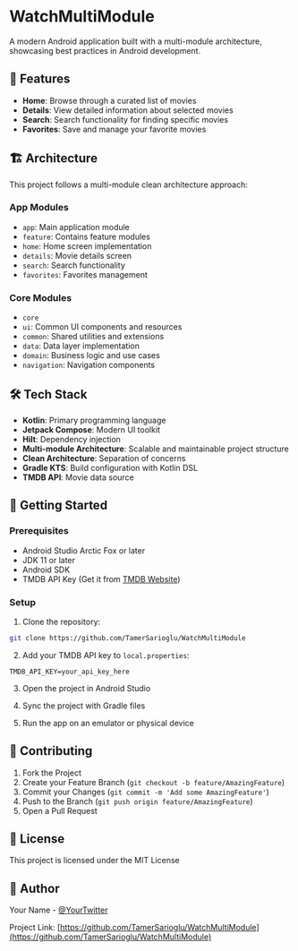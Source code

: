 ﻿# WatchMultiModule

A modern Android application built with a multi-module architecture, showcasing best practices in Android development.

## 🌟 Features

- **Home**: Browse through a curated list of movies
- **Details**: View detailed information about selected movies
- **Search**: Search functionality for finding specific movies
- **Favorites**: Save and manage your favorite movies

## 🏗 Architecture

This project follows a multi-module clean architecture approach:

### App Modules
- `app`: Main application module
- `feature`: Contains feature modules
- `home`: Home screen implementation
- `details`: Movie details screen
- `search`: Search functionality
- `favorites`: Favorites management

### Core Modules
- `core`
- `ui`: Common UI components and resources
- `common`: Shared utilities and extensions
- `data`: Data layer implementation
- `domain`: Business logic and use cases
- `navigation`: Navigation components

## 🛠 Tech Stack

- **Kotlin**: Primary programming language
- **Jetpack Compose**: Modern UI toolkit
- **Hilt**: Dependency injection
- **Multi-module Architecture**: Scalable and maintainable project structure
- **Clean Architecture**: Separation of concerns
- **Gradle KTS**: Build configuration with Kotlin DSL
- **TMDB API**: Movie data source

## 🚀 Getting Started

### Prerequisites
- Android Studio Arctic Fox or later
- JDK 11 or later
- Android SDK
- TMDB API Key (Get it from [TMDB Website](https://www.themoviedb.org/settings/api))

### Setup
1. Clone the repository:
```bash
git clone https://github.com/TamerSarioglu/WatchMultiModule
```

2. Add your TMDB API key to `local.properties`:
```properties
TMDB_API_KEY=your_api_key_here
```

3. Open the project in Android Studio

4. Sync the project with Gradle files

5. Run the app on an emulator or physical device

## 🤝 Contributing

1. Fork the Project
2. Create your Feature Branch (`git checkout -b feature/AmazingFeature`)
3. Commit your Changes (`git commit -m 'Add some AmazingFeature'`)
4. Push to the Branch (`git push origin feature/AmazingFeature`)
5. Open a Pull Request

## 📄 License

This project is licensed under the MIT License

## 👤 Author

Your Name - [@YourTwitter](https://twitter.com/tamerthedark)

Project Link: [https://github.com/TamerSarioglu/WatchMultiModule](https://github.com/TamerSarioglu/WatchMultiModule)
